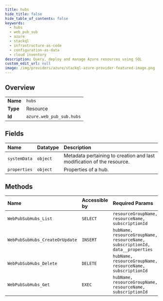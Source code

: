 ```yaml
---
title: hubs
hide_title: false
hide_table_of_contents: false
keywords:
  - hubs
  - web_pub_sub
  - azure    
  - stackql
  - infrastructure-as-code
  - configuration-as-data
  - cloud inventory
description: Query, deploy and manage Azure resources using SQL
custom_edit_url: null
image: /img/providers/azure/stackql-azure-provider-featured-image.png
---
```

  
    

## Overview
<table><tbody>
<tr><td><b>Name</b></td><td><code>hubs</code></td></tr>
<tr><td><b>Type</b></td><td>Resource</td></tr>
<tr><td><b>Id</b></td><td><code>azure.web_pub_sub.hubs</code></td></tr>
</tbody></table>

## Fields
| Name | Datatype | Description |
|:-----|:---------|:------------|
| `systemData` | `object` | Metadata pertaining to creation and last modification of the resource. |
| `properties` | `object` | Properties of a hub. |
## Methods
| Name | Accessible by | Required Params | Description |
|:-----|:--------------|:----------------|:------------|
| `WebPubSubHubs_List` | `SELECT` | `resourceGroupName, resourceName, subscriptionId` | List hub settings. |
| `WebPubSubHubs_CreateOrUpdate` | `INSERT` | `hubName, resourceGroupName, resourceName, subscriptionId, data__properties` | Create or update a hub setting. |
| `WebPubSubHubs_Delete` | `DELETE` | `hubName, resourceGroupName, resourceName, subscriptionId` | Delete a hub setting. |
| `WebPubSubHubs_Get` | `EXEC` | `hubName, resourceGroupName, resourceName, subscriptionId` | Get a hub setting. |
